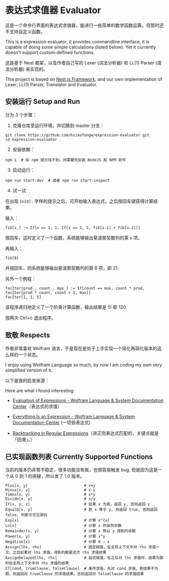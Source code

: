 # 表达式求值器 Evaluator

这是一个命令行界面的表达式求值器，能进行一些简单的数学函数运算。但暂时还不支持自定义函数。

This is a expression evaluator, it provides commandline interface, it is capable of doing some simple calculations (listed below). Yet it currently doesn't support custom-defined functions.

这是基于 Nest 框架，以及作者自己写的 Lexer (词法分析器) 和 LL(1) Parser (语法分析器) 来实现的。

This project is based on [Nest.js Framework](https://nestjs.com/), and our own implementation of Lexer, LL(1) Parser, Translator and Evaluator.

## 安装运行 Setup and Run

分为 3 个步骤：

1. 克隆仓库至运行环境，并切换到 master 分支：

```
git clone https://github.com/hsiaofongw/expression-evaluator.git
cd expression-evaluator
```

2. 安装依赖：

```
npm i  # 如 npm 提示找不到，则需要先安装 NodeJS 和 NPM 软件
```

3. 启动运行：

```
npm run start:dev  # 或者 npm run start:inspect
```

4. 试一试

在出现 `In[0]:` 字样的提示之后，可开始输入表达式，之后按回车键获得计算结果。

输入：

```
fib[x_] := If[x == 1, 1, If[x == 2, 1, fib[x-1] + fib[x-2]]]
```

按回车，这时定义了一个函数，系统能够输出斐波那契数列的第 x 项。

再输入：

```
fib[8]
```

并按回车，则系统能够输出斐波那契数列的第 8 项，即 21.

另外一个例程：

```
facIter[prod_, count_, max_] := If[count == max, count * prod, facIter[prod * count, count + 1, max]]
facIter[1, 1, 5]

```

该程序递归地定义了一个阶乘计算函数，输出结果是 5! 即 120.

按两次 Ctrl+c 退出程序。

## 致敬 Respects

作者非常喜欢 Wolfram 语言，于是现在是处于上手实现一个简化再简化版本的这么样的一个状态。

I enjoy using Wolfram Language so much, by now I am coding my own very simplified version of it.

以下是我的启发来源：

Here are what I found interesting:

- [Evaluation of Expressions - Wolfram Language & System Documentation Center](https://reference.wolfram.com/language/tutorial/EvaluationOfExpressions.html)（表达式的求值）

- [Everything Is an Expression - Wolfram Language & System Documentation Center](https://reference.wolfram.com/language/tutorial/Expressions.html) (一切皆表达式)

- [Backtracking in Regular Expressions](https://docs.microsoft.com/en-us/dotnet/standard/base-types/backtracking-in-regular-expressions)（讲正则表达式匹配的，关键点就是「回溯」。）

## 已实现函数列表 Currently Supported Functions

当前的版本仍非常不稳定，很多功能没有做，也很容易触发 bug, 但是因为这是一个从 0 到 1 的突破，所以发了 1.0 版本。

```
Plus[x, y]                         # x+y
Minus[x, y]                        # x-y
Times[x, y]                        # x*y
Divide[x, y]                       # x/y
If[x, y, z]                        # 如果 x 为真，返回 y, 否则返回 z
EqualQ[x, y]                       # 若 x 等于 y, 则返回 true, 否则返回 false, 判断方式见源码
Exp[x]                             # 计算 e^{x}
Ln[x]                              # 计算 x 的自然对数
Remainder[x, y]                    # 计算 x 除以 y 得到的余数
Power[x, y]                        # 计算 x^y
Negative[x]                        # 计算 0 - x
Assign[lhs, rhs]                   # 固定赋值，在全局上下文中对 rhs 求值一次，之后如果对 lhs 求值，得到的都是这次 rhs 求值结果
AssignDelayed[lhs, rhs]            # 延迟赋值，在之后对 lhs 求值时，结果为那时在全局上下文中对 rhs 求值的结果
If[cond, trueClause, falseClause]  # 条件求值，先对 cond 求值，若结果不为假，则返回对 trueClause 的求值结果，否则返回对 falseClause 的求值结果
```
